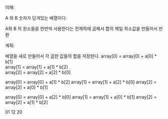 이해: 

A 와 B 숫자가 담겨있는 배열이다.

A와 B 의 원소들을 한번씩 사용한다는 전제하에 곱해서 합의 제일 최소값을 만들어서 반환

계획:

배열을 새로 만들어서 각 곱한 값들의 합을 저장한다. 
array[0] = array[0] + a[0] * b[1]  
array[1] = array[1] + a[1] * b[2]  
array[2] = array[2] + a[2] * b[0]  

array[0] = array[0] + a[1] * b[2]
array[1] = array[1] + a[2] * b[0]
array[2] = array[2] + a[0] * b[1]

array[0] = array[0] + a[2] * b[0]
array[1] = array[1] + a[0] * b[1]
array[2] = array[2] + a[1] * b[2]


01 12 20
